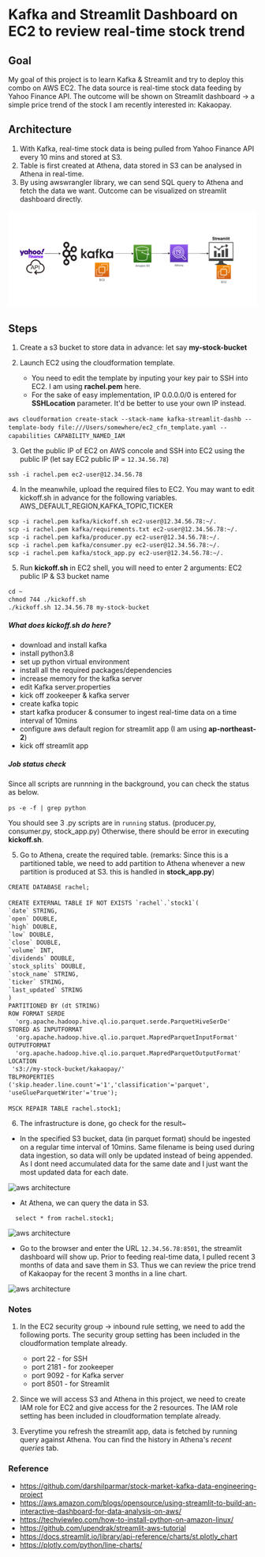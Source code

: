 # Kafka and Streamlit Dashboard on EC2 to review real-time stock trend

## Goal
My goal of this project is to learn Kafka & Streamlit and try to deploy this combo on AWS EC2.
The data source is real-time stock data feeding by Yahoo Finance API.
The outcome will be shown on Streamlit dashboard -> a simple price trend of the stock I am recently interested in: Kakaopay.

## Architecture
1. With Kafka, real-time stock data is being pulled from Yahoo Finance API every 10 mins and stored at S3.
2. Table is first created at Athena, data stored in S3 can be analysed in Athena in real-time.
3. By using awswrangler library, we can send SQL query to Athena and fetch the data we want. 
   Outcome can be visualized on streamlit dashboard directly.

![aws architecture](/architecture.png)

## Steps
1. Create a s3 bucket to store data in advance: let say **my-stock-bucket**

2. Launch EC2 using the cloudformation template.
	- You need to edit the template by inputing your key pair to SSH into EC2. I am using **rachel.pem** here.
 	- For the sake of easy implementation, IP 0.0.0.0/0 is entered for **SSHLocation** parameter. It'd be better to use your own IP instead.

```aws cloudformation create-stack --stack-name kafka-streamlit-dashb --template-body file:///Users/somewhere/ec2_cfn_template.yaml --capabilities CAPABILITY_NAMED_IAM```


3. Get the public IP of EC2 on AWS concole and SSH into EC2 using the public IP (let say EC2 public IP = ```12.34.56.78```)

```
ssh -i rachel.pem ec2-user@12.34.56.78
```

4. In the meanwhile, upload the required files to EC2.
You may want to edit kickoff.sh in advance for the following variables.
AWS_DEFAULT_REGION,KAFKA_TOPIC,TICKER

```
scp -i rachel.pem kafka/kickoff.sh ec2-user@12.34.56.78:~/.
scp -i rachel.pem kafka/requirements.txt ec2-user@12.34.56.78:~/.
scp -i rachel.pem kafka/producer.py ec2-user@12.34.56.78:~/.
scp -i rachel.pem kafka/consumer.py ec2-user@12.34.56.78:~/.
scp -i rachel.pem kafka/stock_app.py ec2-user@12.34.56.78:~/.
```
5. Run **kickoff.sh** in EC2 shell, you will need to enter 2 arguments: EC2 public IP & S3 bucket name

```
cd ~
chmod 744 ./kickoff.sh
./kickoff.sh 12.34.56.78 my-stock-bucket
```

##### What does kickoff.sh do here?
- download and install kafka
- install python3.8
- set up python virtual environment 
- install all the required packages/dependencies
- increase memory for the kafka server
- edit Kafka server.properties
- kick off zookeeper & kafka server
- create kafka topic 
- start kafka producer & consumer to ingest real-time data on a time interval of 10mins
- configure aws default region for streamlit app (I am using **ap-northeast-2**)
- kick off streamlit app

##### Job status check
Since all scripts are runnning in the background, you can check the status as below.

```ps -e -f | grep python```

You should see 3 .py scripts are in ```running``` status. (producer.py, consumer.py, stock_app.py) Otherwise, there should be error in executing **kickoff.sh**.

5. Go to Athena, create the required table. 
(remarks: Since this is a partitioned table, we need to add partition to Athena whenever a new partition is produced at S3. this is handled in **stock_app.py**)


```
CREATE DATABASE rachel;

CREATE EXTERNAL TABLE IF NOT EXISTS `rachel`.`stock1`(
`date` STRING, 
`open` DOUBLE, 
`high` DOUBLE, 
`low` DOUBLE, 
`close` DOUBLE, 
`volume` INT, 
`dividends` DOUBLE, 
`stock_splits` DOUBLE, 
`stock_name` STRING, 
`ticker` STRING, 
`last_updated` STRING
)
PARTITIONED BY (dt STRING)
ROW FORMAT SERDE
  'org.apache.hadoop.hive.ql.io.parquet.serde.ParquetHiveSerDe'
STORED AS INPUTFORMAT 
  'org.apache.hadoop.hive.ql.io.parquet.MapredParquetInputFormat'
OUTPUTFORMAT
  'org.apache.hadoop.hive.ql.io.parquet.MapredParquetOutputFormat'
LOCATION
 's3://my-stock-bucket/kakaopay/'
TBLPROPERTIES ('skip.header.line.count'='1','classification'='parquet', 'useGlueParquetWriter'='true');

MSCK REPAIR TABLE rachel.stock1;
```

6. The infrastructure is done, go check for the result~
  - In the specified S3 bucket, data (in parquet format) should be ingested on a regular time interval of 10mins.
	  Same filename is being used during data ingestion, so data will only be updated instead of being appended.
	  As I dont need accumulated data for the same date and I just want the most updated data for each date.

![aws architecture](/s3.PNG)
  
  - At Athena, we can query the data in S3.

```
  select * from rachel.stock1;
```

![aws architecture](/athena.PNG)

   - Go to the browser and enter the URL ```12.34.56.78:8501```, the streamlit dashboard will show up.
     Prior to feeding real-time data, I pulled recent 3 months of data and save them in S3. 
     Thus we can review the price trend of Kakaopay for the recent 3 months in a line chart.

![aws architecture](/streamlit_dashb.PNG)

### Notes
1. In the EC2 security group -> inbound rule setting, we need to add the following ports.
   The security group setting has been included in the cloudformation template already.
    - port 22 - for SSH 
    - port 2181 - for zookeeper
    - port 9092 - for Kafka server
    - port 8501 - for Streamlit
	
2. Since we will access S3 and Athena in this project, we need to create IAM role for EC2 and give access for the 2 resources.
   The IAM role setting has been included in cloudformation template already.

3. Everytime you refresh the streamlit app, data is fetched by running query against Athena. You can find the history in Athena's *recent queries* tab.

### Reference
- https://github.com/darshilparmar/stock-market-kafka-data-engineering-project
- https://aws.amazon.com/blogs/opensource/using-streamlit-to-build-an-interactive-dashboard-for-data-analysis-on-aws/
- https://techviewleo.com/how-to-install-python-on-amazon-linux/
- https://github.com/upendrak/streamlit-aws-tutorial
- https://docs.streamlit.io/library/api-reference/charts/st.plotly_chart
- https://plotly.com/python/line-charts/
